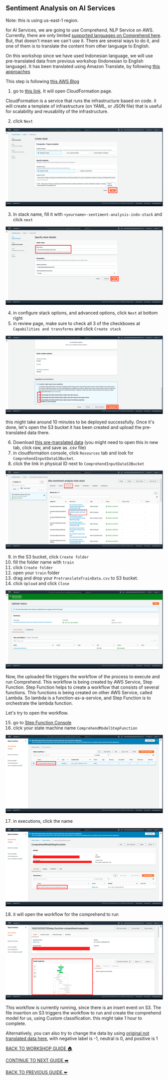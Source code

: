 ## Sentiment Analysis on AI Services

Note: this is using us-east-1 region.

for AI Services, we are going to use Comprehend, NLP Service on AWS. Currently, there are only limited [supported languages on Comprehend here](https://docs.aws.amazon.com/comprehend/latest/dg/supported-languages.html). But, that doesn't mean we can't use it. There are several ways to do it, and one of them is to translate the content from other language to English.

On this workshop since we have used Indonesian language, we will use pre-translated data from previous workshop (Indonesian to English language). It has been translated using Amazon Translate, by following [this approaches](https://aws.amazon.com/blogs/machine-learning/translating-documents-with-amazon-translate-aws-lambda-and-the-new-batch-translate-api/)

This step is following [this AWS Blog](https://aws.amazon.com/blogs/machine-learning/active-learning-workflow-for-amazon-comprehend-custom-classification-part-1/)

1. go to [this link](https://console.aws.amazon.com/cloudformation/home?region=us-east-1#/stacks/create/template?templateURL=https://aws-ml-blog.s3.amazonaws.com/artifacts/create-retraining-workflow-for-custom-classification-models-in-Amazon-Comprehend/cft1/templateS3.yaml). It will open CloudFormation page.

CloudFormation is a service that runs the infrastructure based on code. it will create a template of infrastructure (on YAML, or JSON file) that is useful for scalability and reusability of the infrastructure.

2. click `Next`

![](../images/AIServices/2.png)


3. In stack name, fill it with `<yourname>-sentiment-analysis-indo-stack` and click `next`

![](../images/AIServices/3.png)


4. in configure stack options, and advanced options, click `Next` at bottom right
5. in review page, make sure to check all 3 of the checkboxes at `Capabilities and transforms` and click `Create stack`

![](../images/AIServices/5.png)


this might take around 10 minutes to be deployed successfully. Once it's done, let's open the S3 bucket it has been created and upload the pre-translated data there.

6. Download [this pre-translated data](../files/PretranslateTrainData.csv) (you might need to open this in new tab, click raw, and save as .csv file)
7. in cloudformation console, click `Resources` tab and look for `ComprehendInputDataS3Bucket`.
8. click the link in physical ID next to `ComprehendInputDataS3Bucket`

![](../images/AIServices/8.png)


9. in the S3 bucket, click `Create folder`
10. fill the folder name with `train`
11. click `Create folder`
12. open your `train` folder
13. drag and drop your `PretranslateTrainData.csv` to S3 bucket.
14. click `Upload` and click `Close`

![](../images/AIServices/14.png)


Now, the uploaded file triggers the workflow of the process to execute and run Comprehend. This workflow is being created by AWS Service, Step Function. Step Function helps to create a workflow that consists of several functions. This functions is being created on other AWS Service, called Lambda. So lambda is a function-as-a-service, and Step Function is to orchestrate the lambda function.

Let's try to open the workflow.

15. go to [Step Function Console](https://console.aws.amazon.com/states/home?region=us-east-1)
16. click your state machine name `ComprehendModelStepFunction`

![](../images/AIServices/16.png)


17. in executions, click the name

![](../images/AIServices/17.png)


18. it will open the workflow for the comprehend to run

![](../images/AIServices/18.png)


This workflow is currently running, since there is an insert event on S3. The file insertion on S3 triggers the workflow to run and create the comprehend model for us, using Custom classification. this might take 1 hour to complete.

Alternatively, you can also try to change the data by using [original not translated data here](../files/IndonesianTweetLabelled.csv), with negative label is -1, neutral is 0, and positive is 1

[BACK TO WORKSHOP GUIDE :house:](../README.md)

[CONTINUE TO NEXT GUIDE :arrow_right:](DataLabelling.md)

[BACK TO PREVIOUS GUIDE :arrow_left:](DataSource.md)